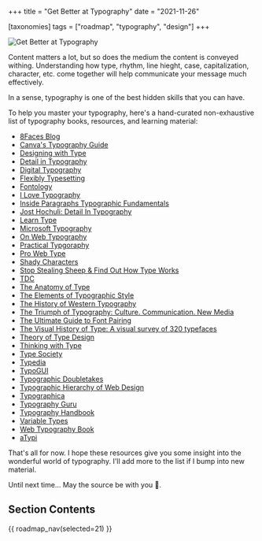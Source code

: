 +++
title = "Get Better at Typography"
date = "2021-11-26"

[taxonomies]
tags = ["roadmap", "typography", "design"]
+++

![Get Better at Typography](/images/size/w1200/2024/03/typo.png)

Content matters a lot, but so does the medium the content is conveyed withing.
Understanding how type, rhythm, line hieght, case, capitalization, character,
etc. come together will help communicate your message much effectively.

In a sense, typography is one of the best hidden skills that you can have.

To help you master your typography, here's a hand-curated non-exhaustive list of
typography books, resources, and learning material:

* [8Faces Blog](https://blog.8faces.com/)
* [Canva's Typography Guide](https://www.canva.com/learn/typography-guide/)
* [Designing with Type](https://www.goodreads.com/book/show/28600.Designing_with_Type)
* [Detail in Typography](https://www.goodreads.com/book/show/2318174.Detail_In_Typography)
* [Digital Typography](https://www.goodreads.com/book/show/119197.Digital_Typography)
* [Flexibly Typesetting](https://abookapart.com/products/flexible-typesetting)
* [Fontology](https://www.fonts.com/content/learning/fontology)
* [I Love Typography](https://ilovetypography.com/)
* [Inside Paragraphs Typographic Fundamentals](https://www.goodreads.com/book/show/15772292-inside-paragraphs)
* [Jost Hochuli: Detail In Typography](https://www.goodreads.com/book/show/2318174.Detail_In_Typography)
* [Learn Type](https://thefutur.com/blog/learn-typography)
* [Microsoft Typography](https://docs.microsoft.com/en-us/typography/)
* [On Web Typography](https://www.goodreads.com/book/show/13608106-on-web-typograph)
* [Practical Typgoraphy](https://practicaltypography.com/)
* [Pro Web Type](https://prowebtype.com/)
* [Shady Characters](https://www.goodreads.com/book/show/17573647-shady-characters)
* [Stop Stealing Sheep & Find Out How Type Works](https://www.goodreads.com/book/show/378165.Stop_Stealing_Sheep_Find_Out_How_Type_Works)
* [TDC](https://www.tdc.org/)
* [The Anatomy of Type](https://www.goodreads.com/book/show/13623981-the-anatomy-of-type)
* [The Elements of Typographic Style](https://www.goodreads.com/book/show/44735.The_Elements_of_Typographic_Style)
* [The History of Western Typography](https://en.wikipedia.org/wiki/History_of_Western_typography)
* [The Triumph of Typography: Culture. Communication. New Media](https://www.goodreads.com/book/show/26095079-the-triumph-of-typography)
* [The Ultimate Guide to Font Pairing](https://www.canva.com/learn/the-ultimate-guide-to-font-pairing/)
* [The Visual History of Type: A visual survey of 320 typefaces](https://www.goodreads.com/book/show/33785427-the-visual-history-of-type)
* [Theory of Type Design](https://www.goodreads.com/book/show/38818935-theory-of-type-design)
* [Thinking with Type](https://www.goodreads.com/book/show/69736.Thinking_with_Type)
* [Type Society](https://www.typesociety.org/)
* [Typedia](http://typedia.com/)
* [TypoGUI](http://www.typogui.de/)
* [Typographic Doubletakes](https://www.typography.com/blog/typographic-doubletakes)
* [Typographic Hierarchy of Web Design](https://99designs.co.uk/blog/tips/typographic-hierarchy-web-design/)
* [Typographica](https://typographica.org/)
* [Typography Guru](https://typography.guru/)
* [Typography Handbook](https://typographyhandbook.com/)
* [Variable Types](https://variablefonts.io/)
* [Web Typography Book](http://book.webtypography.net/)
* [aTypi](https://www.atypi.org/)

That's all for now. I hope these resources give you some insight into the
wonderful world of typography. I'll add more to the list if I bump into new
material.

Until next time... May the source be with you 🦄.

## Section Contents

{{ roadmap_nav(selected=21) }}
